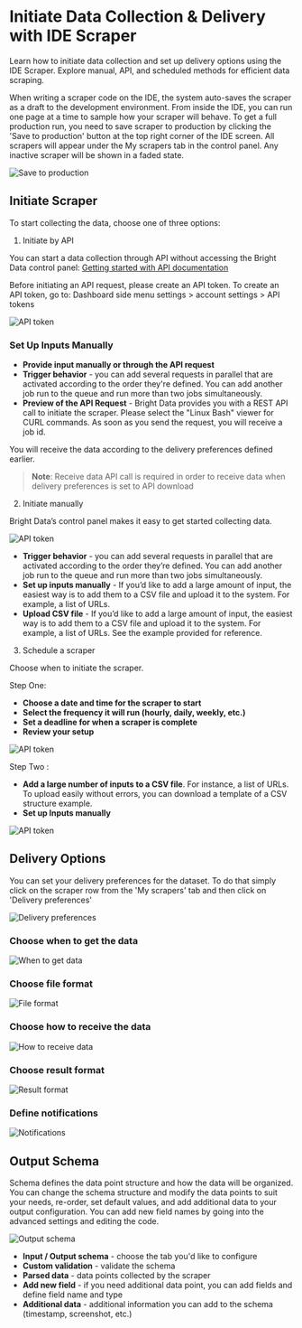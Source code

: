 # Initiate Data Collection & Delivery with IDE Scraper

Learn how to initiate data collection and set up delivery options using the IDE Scraper. Explore manual, API, and scheduled methods for efficient data scraping.

When writing a scraper code on the IDE, the system auto-saves the scraper as a draft to the development environment. From inside the IDE, you can run one page at a time to sample how your scraper will behave. To get a full production run, you need to save scraper to production by clicking the 'Save to production' button at the top right corner of the IDE screen. All scrapers will appear under the My scrapers tab in the control panel. Any inactive scraper will be shown in a faded state.

![Save to production](https://mintlify.s3.us-west-1.amazonaws.com/brightdata/images/scraping-automation/web-scraping-ide/initiate-collection-and-delivery-options/my-scrapers.png)

## Initiate Scraper

To start collecting the data, choose one of three options:

1. Initiate by API

You can start a data collection through API without accessing the Bright Data control panel: [Getting started with API documentation](#)

Before initiating an API request, please create an API token. To create an API token, go to:
Dashboard side menu settings > account settings > API tokens

![API token](https://mintlify.s3.us-west-1.amazonaws.com/brightdata/images/scraping-automation/web-scraping-ide/initiate-collection-and-delivery-options/initiate-manually.png)

### Set Up Inputs Manually

- **Provide input manually or through the API request**
- **Trigger behavior** - you can add several requests in parallel that are activated according to the order they're defined. You can add another job run to the queue and run more than two jobs simultaneously.
- **Preview of the API Request** - Bright Data provides you with a REST API call to initiate the scraper. Please select the "Linux Bash" viewer for CURL commands. As soon as you send the request, you will receive a job id.

You will receive the data according to the delivery preferences defined earlier.

> **Note**: Receive data API call is required in order to receive data when delivery preferences is set to API download



2. Initiate manually

Bright Data’s control panel makes it easy to get started collecting data.

![API token](https://mintlify.s3.us-west-1.amazonaws.com/brightdata/images/scraping-automation/web-scraping-ide/initiate-collection-and-delivery-options/initiate-manually.png)

- **Trigger behavior** - you can add several requests in parallel that are activated according to the order they’re defined. You can add another job run to the queue and run more than two jobs simultaneously.
- **Set up inputs manually** - If you’d like to add a large amount of input, the easiest way is to add them to a CSV file and upload it to the system. For example, a list of URLs.
- **Upload CSV file** - If you’d like to add a large amount of input, the easiest way is to add them to a CSV file and upload it to the system. For example, a list of URLs.
See the example provided for reference.


3. Schedule a scraper

Choose when to initiate the scraper.

Step One:

- **Choose a date and time for the scraper to start**
- **Select the frequency it will run (hourly, daily, weekly, etc.)**
- **Set a deadline for when a scraper is complete**
- **Review your setup**

![API token](https://mintlify.s3.us-west-1.amazonaws.com/brightdata/images/scraping-automation/web-scraping-ide/initiate-collection-and-delivery-options/schedule-configuration.png)

Step Two :

- **Add a large number of inputs to a CSV file**. For instance, a list of URLs. To upload easily without errors, you can download a template of a CSV structure example.
- **Set up Inputs manually**

![API token](https://mintlify.s3.us-west-1.amazonaws.com/brightdata/images/scraping-automation/web-scraping-ide/initiate-collection-and-delivery-options/enter-input.png)



## Delivery Options

You can set your delivery preferences for the dataset. To do that simply click on the scraper row from the 'My scrapers' tab and then click on 'Delivery preferences'

![Delivery preferences](https://mintlify.s3.us-west-1.amazonaws.com/brightdata/images/scraping-automation/web-scraping-ide/initiate-collection-and-delivery-options/enter-input.png)

### Choose when to get the data

![When to get data](https://mintlify.s3.us-west-1.amazonaws.com/brightdata/images/scraping-automation/web-scraping-ide/initiate-data-collection-delivery/when-to-get-data.png)

### Choose file format

![File format](https://mintlify.s3.us-west-1.amazonaws.com/brightdata/images/scraping-automation/web-scraping-ide/initiate-data-collection-delivery/file-format.png)

### Choose how to receive the data

![How to receive data](https://mintlify.s3.us-west-1.amazonaws.com/brightdata/images/scraping-automation/web-scraping-ide/initiate-data-collection-delivery/how-to-receive-data.png)

### Choose result format

![Result format](https://mintlify.s3.us-west-1.amazonaws.com/brightdata/images/scraping-automation/web-scraping-ide/initiate-data-collection-delivery/result-format.png)

### Define notifications

![Notifications](https://mintlify.s3.us-west-1.amazonaws.com/brightdata/images/scraping-automation/web-scraping-ide/initiate-data-collection-delivery/notifications.png)

## Output Schema

Schema defines the data point structure and how the data will be organized. You can change the schema structure and modify the data points to suit your needs, re-order, set default values, and add additional data to your output configuration. You can add new field names by going into the advanced settings and editing the code.

![Output schema](https://mintlify.s3.us-west-1.amazonaws.com/brightdata/images/scraping-automation/web-scraping-ide/initiate-data-collection-delivery/output-schema.png)

- **Input / Output schema** - choose the tab you'd like to configure
- **Custom validation** - validate the schema
- **Parsed data** - data points collected by the scraper
- **Add new field** - if you need additional data point, you can add fields and define field name and type
- **Additional data** - additional information you can add to the schema (timestamp, screenshot, etc.)
